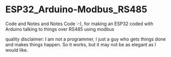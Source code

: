 # ESP32_Arduino-Modbus_RS485
Code and Notes and Notes Code :-), for making an ESP32 coded with Arduino talking to things over RS485 using modbus



quality disclaimer: I am not a programmer, I just a guy who gets things done
and makes things happen. So it works, but it may not be as elegant as I would like.
